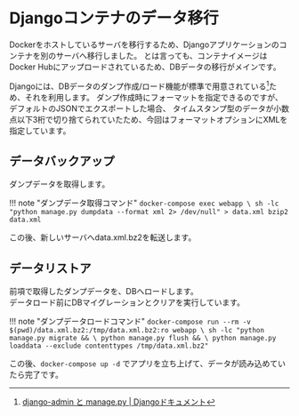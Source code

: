 # Djangoコンテナのデータ移行

Dockerをホストしているサーバを移行するため、Djangoアプリケーションのコンテナを別のサーバへ移行しました。
とは言っても、コンテナイメージはDocker Hubにアップロードされているため、DBデータの移行がメインです。  

Djangoには、DBデータのダンプ作成/ロード機能が標準で用意されている[^1]ため、それを利用します。
ダンプ作成時にフォーマットを指定できるのですが、デフォルトのJSONでエクスポートした場合、
タイムスタンプ型のデータが小数点以下3桁で切り捨てられていたため、今回はフォーマットオプションにXMLを指定しています。  

## データバックアップ
ダンプデータを取得します。

!!! note "ダンプデータ取得コマンド"
	```
	docker-compose exec webapp \
	    sh -lc "python manage.py dumpdata --format xml 2> /dev/null" > data.xml
	bzip2 data.xml
	```

この後、新しいサーバへdata.xml.bz2を転送します。

## データリストア
前項で取得したダンプデータを、DBへロードします。  
データロード前にDBマイグレーションとクリアを実行しています。

!!! note "ダンプデータロードコマンド"
	```
	docker-compose run --rm -v $(pwd)/data.xml.bz2:/tmp/data.xml.bz2:ro webapp \
	    sh -lc "python manage.py migrate && \
	        python manage.py flush && \
	        python manage.py loaddata --exclude contenttypes /tmp/data.xml.bz2"
	```

この後、`docker-compose up -d` でアプリを立ち上げて、データが読み込めていたら完了です。  

[^1]: [django-admin と manage.py | Djangoドキュメント](https://docs.djangoproject.com/ja/3.0/ref/django-admin/#dumpdata)
